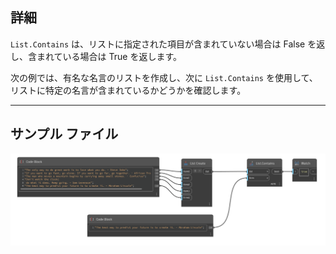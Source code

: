 ## 詳細
`List.Contains` は、リストに指定された項目が含まれていない場合は False を返し、含まれている場合は True を返します。

次の例では、有名な名言のリストを作成し、次に `List.Contains` を使用して、リストに特定の名言が含まれているかどうかを確認します。
___
## サンプル ファイル

![List.Contains](./DSCore.List.Contains_img.jpg)
